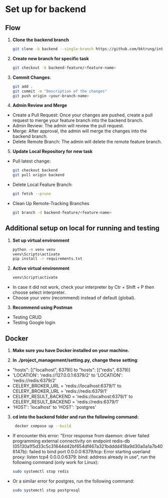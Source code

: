 # Set up for backend

## Flow

1. **Clone the backend branch**
   
    ```bash
    git clone -b backend --single-branch https://github.com/bktrung/intro2se-cq22_3-group15

3. **Create new branch for specific task**
   
    ```bash
    git checkout -b backend-feature/<feature-name>

5. **Commit Changes**:
   
   ```bash
   git add .
   git commit -m "Description of the changes"
   git push origin <your-branch-name>

7. **Admin Review and Merge**
- Create a Pull Request: Once your changes are pushed, create a pull request to merge your feature branch into the backend branch.
- Admin Review: The admin will review the pull request.
- Merge: After approval, the admin will merge the changes into the backend branch.
- Delete Remote Branch: The admin will delete the remote feature branch.

5. **Update Local Repository for new task**
- Pull latest change:
  
    ```bash
    git checkout backend
    git pull origin backend
    
- Delete Local Feature Branch:
  
    ```bash
    git fetch --prune
    
- Clean Up Remote-Tracking Branches
  
    ```bash
    git branch -d backend-feature/<feature-name>

## Additional setup on local for running and testing

1. **Set up virtual environment**
   
   ```bash
   python -m venv venv
   venv\Scripts\activate
   pip install -r requirements.txt

2. **Active virtual environment**

   ```bash
   venv\Script\activate

- In case it did not work, check your interpreter by Ctr + Shift + P then choose select interpreter.
- Choose your venv (recommend) instead of default (global).

3. **Recommend using Postman**
- Testing CRUD
- Testing Google login

## Docker

1. **Make sure you have Docker installed on your machine.**

2. **In ./project_management/setting.py, change these setting**:
- "hosts": [("localhost", 6379)] to "hosts": [("redis", 6379)]
- 'LOCATION': 'redis://127.0.0.1:6379/2' to 'LOCATION': 'redis://redis:6379/2'
- CELERY_BROKER_URL = 'redis://localhost:6379/1' to CELERY_BROKER_URL = 'redis://redis:6379/1'
- CELERY_RESULT_BACKEND = 'redis://localhost:6379/1' to CELERY_RESULT_BACKEND = 'redis://redis:6379/1'
- 'HOST': 'localhost' to 'HOST': 'postgres'

3. **cd into the backend folder and run the following command:**

   ```bash
    docker compose up --build

- If encounter this error: "Error response from daemon: driver failed programming external connectivity on endpoint redis-db (05130a1f5d33c5c31644d42bf654df467a321bdddd418a9d30a0a1a7b406147b): failed to bind port 0.0.0.0:6379/tcp: Error starting userland proxy: listen tcp4 0.0.0.0:6379: bind: address already in use", run the following command (only work for Linux):
    ```bash
    sudo systemctl stop redis
- Or a similar error for postgres, run the following command:
    ```bash
    sudo systemctl stop postgresql
